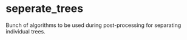 # seperate_trees
Bunch of algorithms to be used during post-processing for separating individual trees. 

